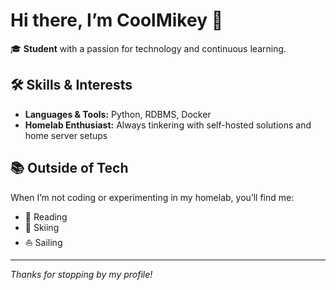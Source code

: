 # Hi there, I’m CoolMikey 👋

🎓 **Student** with a passion for technology and continuous learning.

## 🛠️ Skills & Interests
- **Languages & Tools:** Python, RDBMS, Docker
- **Homelab Enthusiast:** Always tinkering with self-hosted solutions and home server setups

## 📚 Outside of Tech
When I’m not coding or experimenting in my homelab, you’ll find me:
- 📖 Reading
- 🎿 Skiing
- ⛵ Sailing

---

_Thanks for stopping by my profile!_